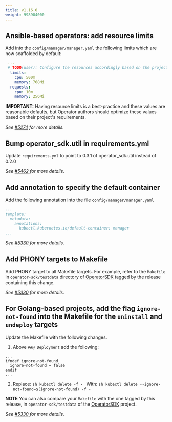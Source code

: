 ```yaml
---
title: v1.16.0
weight: 998984000
---
```


## Ansible-based operators: add resource limits

Add into the `config/manager/manager.yaml` the following limits which are now scaffolded by default:
```yaml
 ... 
 # TODO(user): Configure the resources accordingly based on the project requirements. # More info: https://kubernetes.io/docs/concepts/configuration/manage-resources-containers/ resources:
  limits:
    cpu: 500m
    memory: 768Mi
  requests:
    cpu: 10m
    memory: 256Mi
```
**IMPORTANT:** Having resource limits is a best-practice and these values are reasonable defaults, but Operator authors should optimize these values based on their project's requirements.

_See [#5274](https://github.com/graphitehealth/operator-sdk/pull/5274) for more details._

## Bump operator_sdk.util in requirements.yml

Update `requirements.yml` to point to 0.3.1 of operator_sdk.util instead of 0.2.0

_See [#5462](https://github.com/graphitehealth/operator-sdk/pull/5462) for more details._

## Add annotation to specify the default container

Add the following annotation into the file `config/manager/manager.yaml`
```yaml
...
template:
  metadata:
    annotations:
      kubectl.kubernetes.io/default-container: manager
...
```

_See [#5330](https://github.com/graphitehealth/operator-sdk/pull/5330) for more details._

## Add PHONY targets to Makefile

Add PHONY target to all Makefile targets. For example, refer to the `Makefile` in `operator-sdk/testdata` directory of [OperatorSDK](https://github.com/graphitehealth/operator-sdk) tagged by the release containing this change.

_See [#5330](https://github.com/graphitehealth/operator-sdk/pull/5330) for more details._

## For Golang-based projects, add the flag `ignore-not-found` into the Makefile for the `uninstall` and `undeploy` targets

Update the Makefile with the following changes. 
1) Above `##@ Deployment` add the following:
```
...
ifndef ignore-not-found
  ignore-not-found = false
endif
...
```
2) Replace: ```sh kubectl delete -f - ``` With: ```sh kubectl delete --ignore-not-found=$(ignore-not-found) -f - ``` 

**NOTE**  You can also compare your `Makefile` with the one tagged by this release, in `operator-sdk/testdata` of the [OperatorSDK](https://github.com/graphitehealth/operator-sdk) project.

_See [#5330](https://github.com/graphitehealth/operator-sdk/pull/5330) for more details._
